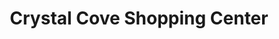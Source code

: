 ---
title: "Crystal Cove Shopping Center"
url: /newport-beach/crystal-cove-shopping-center/
shop: shop
---